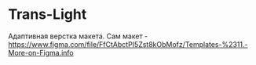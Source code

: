 # Trans-Light

Адаптивная верстка макета. Сам макет - https://www.figma.com/file/FfCtAbctPI5Zst8kObMofz/Templates-%2311.-More-on-Figma.info

